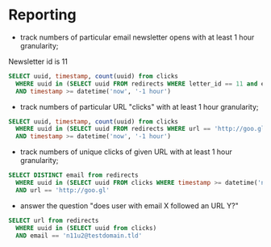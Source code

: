 # Reporting 

* track numbers of particular email newsletter opens with at least 1 hour granularity;

Newsletter id is 11
```SQL
SELECT uuid, timestamp, count(uuid) from clicks
  WHERE uuid in (SELECT uuid FROM redirects WHERE letter_id == 11 and email is NULL)
  AND timestamp >= datetime('now', '-1 hour')
```

* track numbers of particular URL "clicks" with at least 1 hour granularity;
```SQL
SELECT uuid, timestamp, count(uuid) from clicks
  WHERE uuid in (SELECT uuid FROM redirects WHERE url == 'http://goo.gl')
  AND timestamp >= datetime('now', '-1 hour')
```

* track numbers of unique clicks of given URL with at least 1 hour granularity;
```SQL
SELECT DISTINCT email from redirects
  WHERE uuid in (SELECT uuid FROM clicks WHERE timestamp >= datetime('now', '-1 hour'))
  AND url == 'http://goo.gl'
```

* answer the question "does user with email X followed an URL Y?"
```SQL
SELECT url from redirects
  WHERE uuid in (SELECT uuid from clicks)
  AND email == 'n11u2@testdomain.tld'
```
